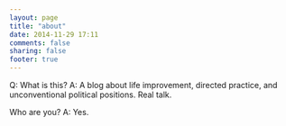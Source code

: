 ```yaml
---
layout: page
title: "about"
date: 2014-11-29 17:11
comments: false
sharing: false
footer: true
---
```


Q: What is this?
A: A blog about life improvement, directed practice, and unconventional political positions. Real talk.

Who are you?
A: Yes.